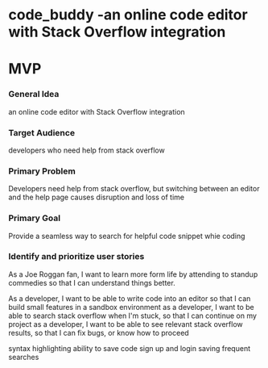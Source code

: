 # code_buddy -an online code editor with Stack Overflow integration

# MVP

### General Idea
an online code editor with Stack Overflow integration
### Target Audience
developers who need help from stack overflow
### Primary Problem
Developers need help from stack overflow, but switching between an editor and the help page causes disruption and loss of time
### Primary Goal
Provide a seamless way to search for helpful code snippet whie coding

### Identify and prioritize user stories

As a Joe Roggan fan, I want to learn more form life by attending to standup commedies so that I can understand things better.

As a developer, I want to be able to write code into an editor so that I can build small features in a sandbox environment
as a developer, I want to be able to search stack overflow when I'm stuck, so that I can continue on my project
as a developer, I want to be able to see relevant stack overflow results, so that I can fix bugs, or know how to proceed

syntax highlighting
ability to save code
sign up and login
saving frequent searches
